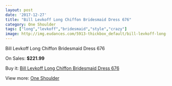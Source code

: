 ```yaml
---
layout: post
date: '2017-12-27'
title: "Bill Levkoff Long Chiffon Bridesmaid Dress 676"
category: One Shoulder
tags: ["long","levkoff","bridesmaid","style","crazy"]
image: http://img.eudances.com/5913-thickbox_default/bill-levkoff-long-chiffon-bridesmaid-dress-676.jpg
---
```

Bill Levkoff Long Chiffon Bridesmaid Dress 676

On Sales: **$221.99**
<a href="https://www.eudances.com/en/one-shoulder/2087-bill-levkoff-long-chiffon-bridesmaid-dress-676.html"><amp-img layout="responsive" width="600" height="600" src="//img.eudances.com/5913-thickbox_default/bill-levkoff-long-chiffon-bridesmaid-dress-676.jpg" alt="Bill Levkoff Long Chiffon Bridesmaid Dress 676 0" /></a>
<a href="https://www.eudances.com/en/one-shoulder/2087-bill-levkoff-long-chiffon-bridesmaid-dress-676.html"><amp-img layout="responsive" width="600" height="600" src="//img.eudances.com/5914-thickbox_default/bill-levkoff-long-chiffon-bridesmaid-dress-676.jpg" alt="Bill Levkoff Long Chiffon Bridesmaid Dress 676 1" /></a>

Buy it: [Bill Levkoff Long Chiffon Bridesmaid Dress 676](https://www.eudances.com/en/one-shoulder/2087-bill-levkoff-long-chiffon-bridesmaid-dress-676.html "Bill Levkoff Long Chiffon Bridesmaid Dress 676")

View more: [One Shoulder](https://www.eudances.com/en/23-one-shoulder "One Shoulder")